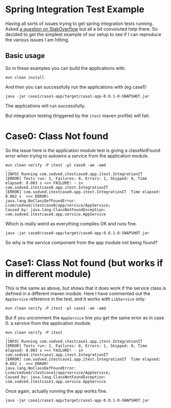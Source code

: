 # Spring Integration Test Example

Having all sorts of issues trying to get spring integration tests running. Asked [a question on StakOverflow](https://stackoverflow.com/questions/71836098/) but all a bit convoluted help there. So decided to get the simplest example of our setup to see if I can reproduce the various issues I am hitting.

## Basic usage
So in these examples you can build the applications with.
```
mvn clean install
```

And then you can successfully run the applications with (eg case1):
```
java -jar case1/case1-app/target/case1-app-0.0.1-0-SNAPSHOT.jar
```
The applications will run successfully.

But integration testing (triggered by the `itest` maven profile) will fail:

# Case0: Class Not found
So the issue here is the application module test is giving a classNotFound error when trying to autowire
a service from the application module.
```
mvn clean verify -P itest -pl case0 -am -amd
...
[INFO] Running com.sodved.itestcase0.app.itest.IntegrationIT
[ERROR] Tests run: 1, Failures: 0, Errors: 1, Skipped: 0, Time elapsed: 0.003 s <<< FAILURE! - in com.sodved.itestcase0.app.itest.IntegrationIT
[ERROR] com.sodved.itestcase0.app.itest.IntegrationIT  Time elapsed: 0.002 s  <<< ERROR!
java.lang.NoClassDefFoundError: Lcom/sodved/itestcase0/app/service/AppService;
Caused by: java.lang.ClassNotFoundException: com.sodved.itestcase0.app.service.AppService
```
Which is really weird as everything compiles OK and runs fine.
```
java -jar case0/case0-app/target/case0-app-0.0.1-0-SNAPSHOT.jar
```

So why is the service component from the app module not being found?

# Case1: Class Not found (but works if in different module)
This is the same as above, but shows that it does work if the service class is defined in a different
maven module. Here I have commented out the `AppService` reference in the test, and it works with `LibService`
only.
```
mvn clean verify -P itest -pl case1 -am -amd
```

But if you uncomment the `AppService` line you get the same error as in case 0.
a service from the application module.
```
mvn clean verify -P itest
...
[INFO] Running com.sodved.itestcase1.app.itest.IntegrationIT
[ERROR] Tests run: 1, Failures: 0, Errors: 1, Skipped: 0, Time elapsed: 0.003 s <<< FAILURE! - in com.sodved.itestcase1.app.itest.IntegrationIT
[ERROR] com.sodved.itestcase1.app.itest.IntegrationIT  Time elapsed: 0.002 s  <<< ERROR!
java.lang.NoClassDefFoundError: Lcom/sodved/itestcase1/app/service/AppService;
Caused by: java.lang.ClassNotFoundException: com.sodved.itestcase1.app.service.AppService
```

Once again, actually running the app works fine.
```
java -jar case1/case1-app/target/case1-app-0.0.1-0-SNAPSHOT.jar
```


